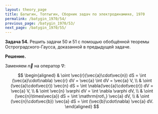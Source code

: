 ```yaml
---
layout: theory_page
title: Батыгин, Топтыгин, Сборник задач по электродинамике, 1970
permalink: /batygin_1970/54/
previous_page: /batygin_1970/53/
next_page: /batygin_1970/55/
---
```


**Задача 54.** Решить задачи 50 и 51 с помощью обобщённой теоремы Остроградского-Гаусса, доказанной в предыдущей задаче.

**Решение.**

Заменяем $\vec{n}$ на оператор $\nabla$:

$$
\begin{aligned}
& \oint \vec{r}(\vec{a}\cdot\vec{n}) dS = \int (\vec{a}\cdot\nabla) \vec{r} dV = \vec{a} \int dV = \vec{a} V, \\
& \oint (\vec{a}\cdot\vec{r}) \vec{n} dS = \int \nabla(\vec{a}\cdot\vec{r}) dV = \vec{a} V, \\
& \oint \vec{n} \varphi dV = \int \nabla \varphi dV, \\
& \oint (\vec{n}\times\vec{a}) dS = \int \mathrm{rot\,} \vec{a} dV, \\
& \oint (\vec{n}\cdot\vec{b}) \vec{a} dS = \int (\vec{b}\cdot\nabla) \vec{a} dV.
\end{aligned}
$$


